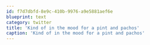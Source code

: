 ```yaml
---
id: f7d7dbfd-8e9c-410b-9976-a9e5881aef6e
blueprint: text
category: twitter
title: 'Kind of in the mood for a pint and pachos'
caption: 'Kind of in the mood for a pint and pachos'
---
```

